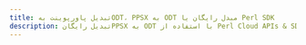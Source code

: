 ---title: تبدیل پاورپوینت بهODT، PPSX به ODT مبدل رایگان یا Perl SDKdescription: تبدیل رایگانPPSX به ODT با استفاده از Perl Cloud APIs & SDK. همچنین اسناد Microsoft PowerPoint را در Cloud ایجاد، ویرایش و رندر کنید.---